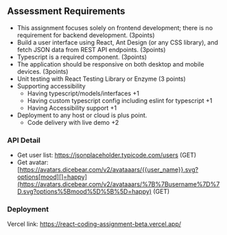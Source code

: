## Assessment Requirements

- This assignment focuses solely on frontend development; there is no requirement for backend development. (3points)
- Build a user interface using React, Ant Design (or any CSS library), and fetch JSON data from REST API endpoints. (3points)
- Typescript is a required component. (3points)
- The application should be responsive on both desktop and mobile devices. (3points)
- Unit testing with React Testing Library or Enzyme (3 points)
- Supporting accessibility
  - Having typescript/models/interfaces +1
  - Having custom typescript config including eslint for typescript +1
  - Having Accessibility support +1
- Deployment to any host or cloud is plus point.
  - Code delivery with live demo +2

### API Detail

- Get user list: https://jsonplaceholder.typicode.com/users (GET)
- Get avatar: [https://avatars.dicebear.com/v2/avataaars/{{user_name}}.svg?options[mood][]=happy](https://avatars.dicebear.com/v2/avataaars/%7B%7Busername%7D%7D.svg?options%5Bmood%5D%5B%5D=happy) (GET)

### Deployment

Vercel link: https://react-coding-assignment-beta.vercel.app/
